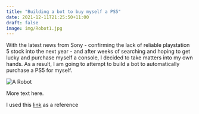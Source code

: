 ```yaml
---
title: "Building a bot to buy myself a PS5"
date: 2021-12-11T21:25:50+11:00
draft: false
image: img/Robot1.jpg
---
```


With the latest news from Sony - confirming the lack of reliable playstation 5 stock into the next year - and after weeks of searching and hoping to get lucky and purchase myself a console, I decided to take matters into my own hands. As a result, I am going to attempt to build a bot to automatically purchase a PS5 for myself.

![A Robot](img/Robot2.jpg)

More text here.

I used this [link](https://github.com/Hari-Nagarajan/fairgame) as a reference